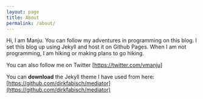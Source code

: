 ```yaml
---
layout: page
title: About
permalink: /about/
---
```


Hi, I am Manju. You can follow my adventures in programming on this blog.
I set this blog up using Jekyll and host it on Github Pages. 
When I am not programming, I am hiking or making plans to go hiking.

You can also follow me on Twitter [https://twitter.com/vmanju]

You can **download** the Jekyll theme I have used from here:
[https://github.com/dirkfabisch/mediator](https://github.com/dirkfabisch/mediator)
